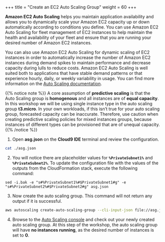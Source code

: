 +++
title = "Create an EC2 Auto Scaling Group"
weight = 60
+++

**Amazon EC2 Auto Scaling** helps you maintain application availability and allows you to dynamically scale your Amazon EC2 capacity up or down automatically according to conditions you define. You can use Amazon EC2 Auto Scaling for fleet management of EC2 instances to help maintain the health and availability of your fleet and ensure that you are running your desired number of Amazon EC2 instances. 

You can also use Amazon EC2 Auto Scaling for dynamic scaling of EC2 instances in order to automatically increase the number of Amazon EC2 instances during demand spikes to maintain performance and decrease capacity during lulls to reduce costs. Amazon EC2 Auto Scaling is well suited both to applications that have stable demand patterns or that experience hourly, daily, or weekly variability in usage. You can find more information on the [Auto Scaling documentation](https://docs.aws.amazon.com/autoscaling/ec2/userguide/what-is-amazon-ec2-auto-scaling.html). 

{{% notice note %}}
A core assumption of **predictive scaling** is that the Auto Scaling group is **homogenous** and all instances are of **equal capacity**. In this workshop we will be using single instance type in the auto scaling group **t3.micro**.
In your own workloads, if this isn’t true for your auto scaling group, forecasted capacity can be inaccurate. Therefore, use caution when creating predictive scaling policies for mixed instances groups, because instances of different types can be provisioned that are of unequal capacity.
{{% /notice %}}

1. Open **asg.json** on the **Cloud9 IDE** terminal and review the configuration.

```bash
cat ./asg.json
```

2. You will notice there are placeholder values for **`%PrivateSubnet1%`** and **`%PrivateSubnet2%`**. To update the configuration file with the values of the outputs from the CloudFormation stack, execute the following command:
```
sed -i.bak -e "s#%PrivateSubnet1%#$PrivateSubnet1#g" -e "s#%PrivateSubnet2%#$PrivateSubnet2#g" asg.json
```

3. Now create the auto scaling group. This command will not return any output if it is successful.

```bash
aws autoscaling create-auto-scaling-group --cli-input-json file://asg.json
```

4. Browse to the [Auto Scaling console](https://console.aws.amazon.com/ec2/autoscaling/home#AutoScalingGroups:view=details) and check out your newly created auto scaling group. At this step of the workshop, the auto scaling group will have **no instances running**, as the desired number of instances is set to **0**.
